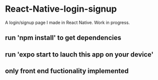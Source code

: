 # React-Native-login-signup
A login/signup page I made in React Native. Work in progress.

## run 'npm install' to get dependencies

## run 'expo start to lauch this app on your device'

## only front end fuctionality implemented
